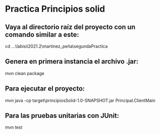 # Practica Principios solid 
## Vaya al directorio raíz del proyecto con un comando similar a este:

cd ...\labisii2021.2\martinez_peña\segundaPractica

## Genera en primera instancia el archivo .jar:

mvn clean package
## Para ejecutar el proyecto:

mvn java -cp target\principiosSolid-1.0-SNAPSHOT.jar Principal.ClientMain

## Para las pruebas unitarias con JUnit:
mvn test 